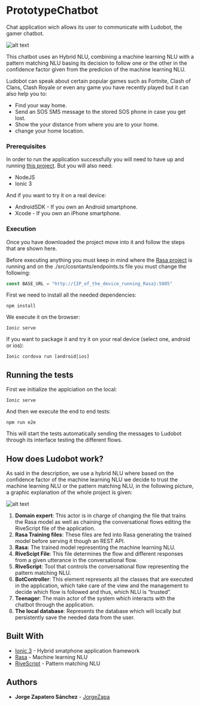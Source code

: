 # PrototypeChatbot

Chat application wich allows its user to communicate with Ludobot, the gamer chatbot.

![alt text](https://raw.githubusercontent.com/JorgeZapa/PrototypeChatbot/master/www/assets/imgs/LudobotLogoNoBg.png)

This chatbot uses an Hybrid NLU, combining a machine learning NLU with a pattern matching NLU basing its decision to
follow one or the other in the confidence factor given from the predicion of the machine learning NLU.

Ludobot can speak about certain popular games such as Fortnite, Clash of Clans, Clash Royale or even any game you have recently played
but it can also help you to:
* Find your way home.
* Send an SOS SMS message to the stored SOS phone in case you get lost.
* Show the your distance from where you are to your home.
* change your home location.

### Prerequisites

In order to run the application successfully you will need to have up and running [this project](https://github.com/JorgeZapa/RasaPrototype).
But you will also need:

* NodeJS
* Ionic 3

And if you want to try it on a real device:

* AndroidSDK - If you own an Android smartphone.
* Xcode - If you own an iPhone smartphone.


### Execution
Once you have downloaded the project move into it and follow the steps that are shown here.

Before executing anything you must keep in mind where the [Rasa project](https://github.com/JorgeZapa/RasaPrototype) is running and on the ./src/cosntants/endpoints.ts
file you must change the following:
```typeScript
const BASE_URL = "http://{IP_of_the_device_running_Rasa}:5005"
```

First we need to install all the needed dependencies:
```
npm install
```

We execute it on the browser:

```
Ionic serve
```

If you want to package it and try it on your real device (select one, android or ios):

```
Ionic cordova run [android|ios]
```


## Running the tests
First we initialize the applciation on the local:
```
Ionic serve
```

And then we execute the end to end tests:
```
npm run e2e
```
This will start the tests automatically sending the messages to Ludobot through its interface testing the different flows.

## How does Ludobot work?
As said in the description, we use a hybrid NLU where based on the confidence factor of the machine learning NLU we decide to trust
the machine learning NLU or the pattern matching NLU, in the following picture, a graphic explanation of the whole project is given:

![alt text](https://raw.githubusercontent.com/JorgeZapa/PrototypeChatbot/master/LudobotContextDiagram.jpg)
1.	**Domain expert**: This actor is in charge of changing the file that trains the Rasa model as well as chaining the conversational flows editing the RiveScript file of the application.
2.	**Rasa Training files**: These files are fed into Rasa generating the trained model before serving it though an REST API.
3.	**Rasa**: The trained model representing the machine learning NLU.
4.	**RiveScipt File**: This file determines the flow and different responses from a given utterance in the conversational flow.
5.	**RiveScript**: Tool that controls the conversational flow representing the pattern matching NLU.
6.	**BotController**: This element represents all the classes that are executed in the application, which take care of the view and the management to decide which flow is followed and thus, which NLU is “trusted”.
7.	**Teenager**: The main actor of the system which interacts with the chatbot through the application.
8.	**The local database**: Represents the database which will locally but persistently save the needed data from the user.


## Built With

* [Ionic 3](https://ionicframework.com/) - Hybrid smatphone application framework
* [Rasa](https://rasa.com/) - Machine learning NLU
* [RiveScript](https://www.rivescript.com/) - Pattern matching NLU

## Authors

* **Jorge Zapatero Sánchez** - [JorgeZapa](https://github.com/JorgeZapa)

